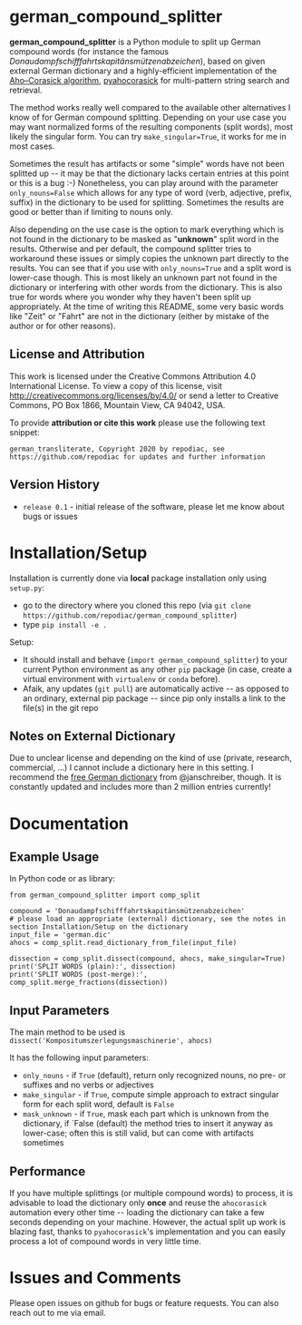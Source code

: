 # german_compound_splitter

**german_compound_splitter** is a Python module to split up German compound words (for instance the famous *Donaudampfschifffahrtskapitänsmützenabzeichen*), based on given external German dictionary and a highly-efficient implementation of the [Aho–Corasick algorithm](https://en.wikipedia.org/wiki/Aho%E2%80%93Corasick_algorithm), [pyahocorasick](https://pypi.org/project/pyahocorasick/) for multi-pattern string search and retrieval.

The method works really well compared to the available other alternatives I know of for German compound splitting. Depending on your use case you may want normalized forms of the resulting components (split words), most likely the singular form. You can try `make_singular=True`, it works for me in most cases.

Sometimes the result has artifacts or some "simple" words have not been splitted up -- it may be that the dictionary lacks certain entries at this point or this is a bug :-)
Nonetheless, you can play around with the parameter `only_nouns=False` which allows for any type of word (verb, adjective, prefix, suffix) in the dictionary to be used for splitting. Sometimes the results are
good or better than if limiting to nouns only.

Also depending on the use case is the option to mark everything which is not found in the dictionary to be masked as "__unknown__" split word in the results. Otherwise and per default, the compound splitter tries to workaround these issues or simply copies the unknown part directly to the results. You can see that if you use with `only_nouns=True` and a split word is lower-case though. This is most likely an unknown part not found in the dictionary or interfering with other words from the dictionary. This is also true for words where you wonder why they haven't been split up appropriately. At the time of writing this README, some very basic words like "Zeit" or "Fahrt" are not in the dictionary (either by mistake of the author or for other reasons).

## License and Attribution

This work is licensed under the Creative Commons Attribution 4.0 International License. To view a copy of this license, visit http://creativecommons.org/licenses/by/4.0/ or send a letter to Creative Commons, PO Box 1866, Mountain View, CA 94042, USA.

To provide **attribution or cite this work** please use the following text snippet:
```
german_transliterate, Copyright 2020 by repodiac, see https://github.com/repodiac for updates and further information
```

## Version History

* `release 0.1` - initial release of the software, please let me know about bugs or issues

# Installation/Setup

Installation is currently done via **local** package installation only using `setup.py`:

* go to the directory where you cloned this repo (via `git clone https://github.com/repodiac/german_compound_splitter`)
* type `pip install -e .`

Setup:

- It should install and behave (`import german_compound_splitter`) to your current Python environment as any other `pip` package (in case, create a virtual environment with `virtualenv` or `conda` before).
- Afaik, any updates (`git pull`) are automatically active -- as opposed to an ordinary, external pip package -- since pip only installs a link to the file(s) in the git repo

## Notes on External Dictionary

Due to unclear license and depending on the kind of use (private, research, commercial, ...) I cannot include a dictionary here in this setting. I recommend the [free German dictionary](https://sourceforge.net/projects/germandict/files/latest/download) from @janschreiber, though. It is constantly updated and includes more than 2 million entries currently!

# Documentation

## Example Usage

In Python code or as library:

```
from german_compound_splitter import comp_split

compound = 'Donaudampfschifffahrtskapitänsmützenabzeichen'
# please load an appropriate (external) dictionary, see the notes in section Installation/Setup on the dictionary
input_file = 'german.dic'
ahocs = comp_split.read_dictionary_from_file(input_file)

dissection = comp_split.dissect(compound, ahocs, make_singular=True)
print('SPLIT WORDS (plain):', dissection)
print('SPLIT WORDS (post-merge):', comp_split.merge_fractions(dissection))
```

## Input Parameters

The main method to be used is `dissect('Kompositumszerlegungsmaschinerie', ahocs)`

It has the following input parameters:

* `only_nouns` - if `True` (default), return only recognized nouns, no pre- or suffixes and no verbs or adjectives
* `make_singular` - if `True`, compute simple approach to extract singular form for each split word, default is `False`
* `mask_unknown` - if `True`, mask each part which is unknown from the dictionary, if `False (default) the method tries to insert it anyway as lower-case; often this is still valid, but can come with artifacts sometimes

## Performance

If you have multiple splittings (or multiple compound words) to process, it is advisable to load the dictionary only **once** and reuse the `ahocorasick` automation every other time -- loading the dictionary can take a few seconds depending on your machine. However, the actual split up work is blazing fast, thanks to `pyahocorasick`'s implementation and you can easily process a lot of compound words in very little time.

# Issues and Comments

Please open issues on github for bugs or feature requests. You can also reach out to me via email.
